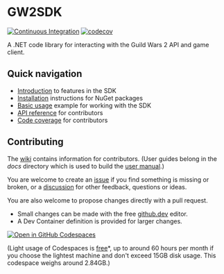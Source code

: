 # GW2SDK

[![Continuous Integration][ci-badge]][actions]
[![codecov][codecov-badge]][codecov]

A .NET code library for interacting with the Guild Wars 2 API and game client.


## Quick navigation

- [Introduction] to features in the SDK
- [Installation] instructions for NuGet packages
- [Basic usage][usage] example for working with the SDK
- [API reference][api] for contributors
- [Code coverage][codecov] for contributors

## Contributing

The [wiki] contains information for contributors. (User guides belong in the _docs_ directory which is used to build the [user manual].)

You are welcome to create an [issue][new-issue] if you find something is missing or broken, or a [discussion][new-discussion] for other feedback, questions or ideas.

You are also welcome to propose changes directly with a pull request.

- Small changes can be made with the free [github.dev] editor.
- A Dev Container definition is provided for larger changes.

[![Open in GitHub Codespaces][codespaces-badge]](https://codespaces.new/sliekens/gw2sdk)

(Light usage of Codespaces is [free]*, up to around 60 hours per month if you choose the lightest machine and don't exceed 15GB disk usage. This codespace weighs around 2.84GB.)


[//]:# (add links to the section below)
[actions]:https://github.com/sliekens/gw2sdk/actions?query=workflow%3A%22Continuous+Integration%22
[api]:https://wiki.guildwars2.com/wiki/API:Main
[ci-badge]:https://github.com/sliekens/gw2sdk/actions/workflows/ci.yml/badge.svg
[codecov-badge]:https://codecov.io/gh/sliekens/gw2sdk/branch/main/graph/badge.svg?token=2ZTDBRWWLR
[codecov]:https://codecov.io/gh/sliekens/gw2sdk
[codespaces-badge]:https://github.com/codespaces/badge.svg
[free]:https://docs.github.com/en/billing/managing-billing-for-github-codespaces/about-billing-for-github-codespaces#monthly-included-storage-and-core-hours-for-personal-accounts
[github.dev]:https://github.dev/sliekens/gw2sdk
[installation]:https://sliekens.github.io/gw2sdk/guide/install.html
[introduction]:https://sliekens.github.io/gw2sdk/guide/
[new-discussion]:https://github.com/sliekens/gw2sdk/discussions/new/choose
[new-issue]:https://github.com/sliekens/gw2sdk/issues/new
[twitter]:https://twitter.com/LiekensSteven
[usage]:https://sliekens.github.io/gw2sdk/guide/usage.html
[user manual]:https://sliekens.github.io/gw2sdk/
[wiki]:https://github.com/sliekens/gw2sdk/wiki